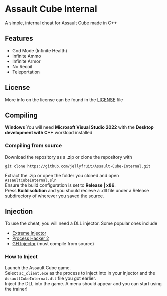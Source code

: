 # Assault Cube Internal
A simple, internal cheat for Assault Cube made in C++

## Features
- God Mode (Infinite Health)
- Infinite Ammo
- Infinite Armor
- No Recoil
- Teleportation

## License
More info on the license can be found in the [LICENSE](https://github.com/jellyfruit/Assault-Cube-Internal/blob/main/LICENSE) file

## Compiling
**Windows**
You will need **Microsoft Visual Studio 2022** with the **Desktop development with C++** workload installed

### Compiling from source
Download the repository as a .zip or clone the repository with
```
git clone https://github.com/jellyfruit/Assault-Cube-Internal.git
```

Extract the .zip or open the folder you cloned and open `AssaultCubeInternal.sln`
<br>
Ensure the build configuration is set to **Release | x86**. 
<br>
Press **Build solution** and you should recieve a .dll file under a Release subdirectory of wherever you saved the source.

## Injection
To use the cheat, you will need a DLL injector. Some popular ones include
- [Extreme Injector](https://github.com/master131/ExtremeInjector/releases/tag/v3.7.3)
- [Process Hacker 2](https://processhacker.sourceforge.io/downloads.php)
- [GH Injector](https://github.com/guided-hacking/GuidedHacking-Injector) (must compile from source)

### How to Inject
Launch the Assault Cube game. 
<br>
Select `ac_client.exe` as the process to inject into in your injector and the `AssaultCubeInternal.dll` file you got earlier.
<br>
Inject the DLL into the game. A menu should appear and you can start using the trainer!
